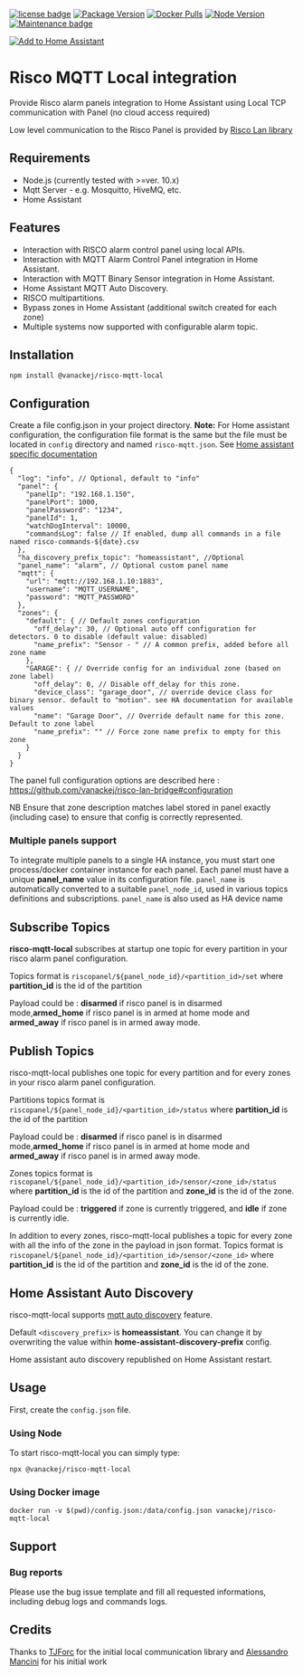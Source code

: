 [![license badge](https://img.shields.io/badge/license-MIT-green.svg)](https://github.com/vanackej/risco-mqtt-local/blob/main/LICENSE)
[![Package Version](https://shields.io/npm/v/@vanackej/risco-mqtt-local/latest)](https://www.npmjs.com/package/@vanackej/risco-mqtt-local)
[![Docker Pulls](https://img.shields.io/docker/pulls/vanackej/risco-mqtt-local)](https://hub.docker.com/r/vanackej/risco-mqtt-local)
[![Node Version](https://shields.io/node/v/@vanackej/risco-mqtt-local)](https://www.npmjs.com/package/@vanackej/risco-mqtt-local)
[![Maintenance badge](https://shields.io/badge/maintenance-yes-green.svg)](https://www.npmjs.com/package/@vanackej/risco-mqtt-local)

[![Add to Home Assistant](https://my.home-assistant.io/badges/supervisor_add_addon_repository.svg)](https://my.home-assistant.io/redirect/supervisor_add_addon_repository/?repository_url=https%3A%2F%2Fgithub.com%2Fvanackej%2Frisco-mqtt-local)

# Risco MQTT Local integration

Provide Risco alarm panels integration to Home Assistant using Local TCP communication with Panel (no cloud access required)

Low level communication to the Risco Panel is provided by [Risco Lan library](https://github.com/vanackej/risco-lan-bridge)

## Requirements

- Node.js (currently tested with >=ver. 10.x)
- Mqtt Server - e.g. Mosquitto, HiveMQ, etc.
- Home Assistant

## Features

- Interaction with RISCO alarm control panel using local APIs.
- Interaction with MQTT Alarm Control Panel integration in Home Assistant.
- Interaction with MQTT Binary Sensor integration in Home Assistant.
- Home Assistant MQTT Auto Discovery.
- RISCO multipartitions.
- Bypass zones in Home Assistant (additional switch created for each zone)
- Multiple systems now supported with configurable alarm topic.

## Installation

```
npm install @vanackej/risco-mqtt-local
```

## Configuration

Create a file config.json in your project directory.
**Note:** For Home assistant configuration, the configuration file format is the same but the file must 
be located in `config` directory and named `risco-mqtt.json`. See [Home assistant specific documentation ](risco-mqtt-local-addon/DOCS.md) 

```
{
  "log": "info", // Optional, default to "info"
  "panel": {
    "panelIp": "192.168.1.150",
    "panelPort": 1000,
    "panelPassword": "1234",
    "panelId": 1,
    "watchDogInterval": 10000,
    "commandsLog": false // If enabled, dump all commands in a file named risco-commands-${date}.csv
  },
  "ha_discovery_prefix_topic": "homeassistant", //Optional
  "panel_name": "alarm", // Optional custom panel name
  "mqtt": {
    "url": "mqtt://192.168.1.10:1883",
    "username": "MQTT_USERNAME",
    "password": "MQTT_PASSWORD"
  },
  "zones": {
    "default": { // Default zones configuration
      "off_delay": 30, // Optional auto off configuration for detectors. 0 to disable (default value: disabled)
      "name_prefix": "Sensor - " // A common prefix, added before all zone name
    },
    "GARAGE": { // Override config for an individual zone (based on zone label)
      "off_delay": 0, // Disable off_delay for this zone.
      "device_class": "garage_door", // override device class for binary sensor. default to "motion". see HA documentation for available values
      "name": "Garage Door", // Override default name for this zone. Default to zone label
      "name_prefix": "" // Force zone name prefix to empty for this zone
    }
  }
}

```

The panel full configuration options are described here : https://github.com/vanackej/risco-lan-bridge#configuration

NB Ensure that zone description matches label stored in panel exactly (including case) to ensure that config is correctly represented.

### Multiple panels support

To integrate multiple panels to a single HA instance, you must start one process/docker container instance for each panel.
Each panel must have a unique **panel_name** value in its configuration file. 
`panel_name` is automatically converted to a suitable `panel_node_id`, used in various topics definitions and subscriptions. 
`panel_name` is also used as HA device name

## Subscribe Topics

**risco-mqtt-local** subscribes at startup one topic for every partition in your risco alarm panel configuration.

Topics format is `riscopanel/${panel_node_id}/<partition_id>/set` where **partition_id** is the id of the partition

Payload could be : **disarmed** if risco panel is in disarmed mode,**armed_home** if risco panel is in armed at home mode and **armed_away** if risco panel is in armed away mode.

## Publish Topics

risco-mqtt-local publishes one topic for every partition and for every zones in your risco alarm panel configuration.

Partitions topics format is `riscopanel/${panel_node_id}/<partition_id>/status` where **partition_id** is the id of the partition

Payload could be : **disarmed** if risco panel is in disarmed mode,**armed_home** if risco panel is in armed at home mode and **armed_away** if risco panel is in armed away mode.

Zones topics format is `riscopanel/${panel_node_id}/<partition_id>/sensor/<zone_id>/status` where **partition_id** is the id of the partition and **zone_id** is the id of the zone.

Payload could be : **triggered** if zone is currently triggered, and **idle** if zone is currently idle.

In addition to every zones, risco-mqtt-local publishes a topic for every zone with all the info of the zone in the payload in json format. Topics format is `riscopanel/${panel_node_id}/<partition_id>/sensor/<zone_id>` where **partition_id** is the id of the partition and **zone_id** is the id of the zone.

## Home Assistant Auto Discovery

risco-mqtt-local supports [mqtt auto discovery](https://www.home-assistant.io/docs/mqtt/discovery/) feature.

Default `<discovery_prefix>` is **homeassistant**. You can change it by overwriting the value within **home-assistant-discovery-prefix** config.

Home assistant auto discovery republished on Home Assistant restart.

## Usage

First, create the `config.json` file.

### Using Node

To start risco-mqtt-local you can simply type:

`npx @vanackej/risco-mqtt-local`

### Using Docker image

`docker run -v $(pwd)/config.json:/data/config.json vanackej/risco-mqtt-local`

## Support

### Bug reports

Please use the bug issue template and fill all requested informations, including debug logs and commands logs.

## Credits

Thanks to [TJForc](https://github.com/TJForc) for the initial local communication library and [Alessandro Mancini](https://github.com/mancioshell) for his initial work
